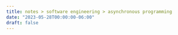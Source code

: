 ```yaml
---
title: notes > software engineering > asynchronous programming
date: "2023-05-28T00:00:00-06:00"
draft: false
---
```

